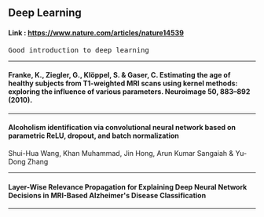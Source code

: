 ## Deep Learning
#### Link : https://www.nature.com/articles/nature14539

<pre>
Good introduction to deep learning
</pre>
---

#### Franke, K., Ziegler, G., Klöppel, S. & Gaser, C. Estimating the age of healthy subjects from T1-weighted MRI scans using kernel methods: exploring the influence of various parameters. Neuroimage 50, 883–892 (2010).

---

#### Alcoholism identification via convolutional neural network based on parametric ReLU, dropout, and batch normalization
Shui-Hua Wang, Khan Muhammad, Jin Hong, Arun Kumar Sangaiah & Yu-Dong Zhang 

---

#### Layer-Wise Relevance Propagation for Explaining Deep Neural Network Decisions in MRI-Based Alzheimer's Disease Classification

---
